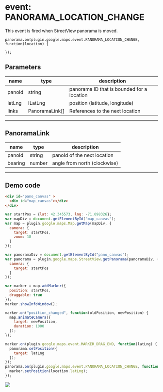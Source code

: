 # event: PANORAMA_LOCATION_CHANGE

This event is fired when StreetView panorama is moved.

```
panorama.on(plugin.google.maps.event.PANORAMA_LOCATION_CHANGE, function(location) {

});
```

## Parameters

name           | type           | description
---------------|----------------|-------------------------------------------------
panoId         | string         | panorama ID that is bounded for a location
latLng         | ILatLng        | position (latitude, longitude)
links          | PanoramaLink[] | References to the next location
----------------------------------------------------------------------------------

## PanoramaLink

name           | type           | description
---------------|----------------|-------------------------------------------------
panoId         | string         | panoId of the next location
bearing        | number         | angle from north (clockwise)
----------------------------------------------------------------------------------



## Demo code

```html
<div id="pano_canvas" >
  <div id="map_canvas"></div>
</div>
```

```js
var startPos = {lat: 42.345573, lng: -71.098326};
var mapDiv = document.getElementById("map_canvas");
var map = plugin.google.maps.Map.getMap(mapDiv, {
  camera: {
    target: startPos,
    zoom: 18
  }
});

var panoramaDiv = document.getElementById("pano_canvas");
var panorama = plugin.google.maps.StreetView.getPanorama(panoramaDiv, {
  camera: {
    target: startPos
  }
});

var marker = map.addMarker({
  position: startPos,
  draggable: true
});
marker.showInfoWindow();

marker.on("position_changed", function(oldPosition, newPosition) {
  map.animateCamera({
    target: newPosition,
    duration: 1000
  });
});

marker.on(plugin.google.maps.event.MARKER_DRAG_END, function(latLng) {
  panorama.setPosition({
    target: latLng
  });
});
panorama.on(plugin.google.maps.event.PANORAMA_LOCATION_CHANGE, function(location) {
  marker.setPosition(location.latLng);
});
```

![](image.gif)
